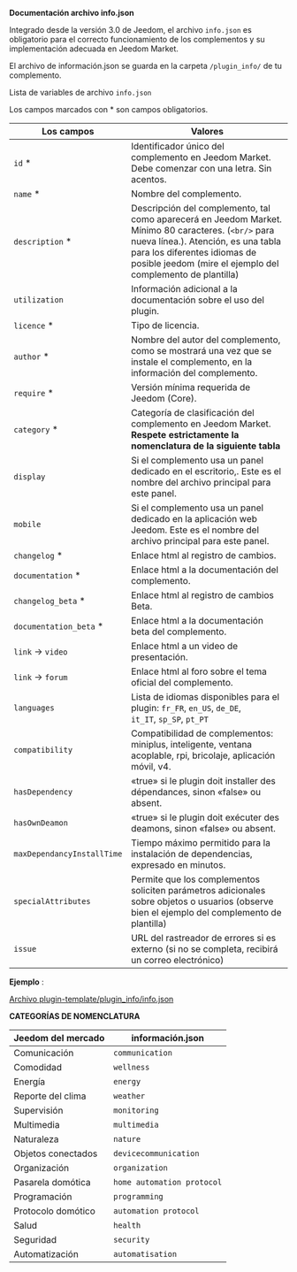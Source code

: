 **Documentación archivo info.json**

Integrado desde la versión 3.0 de Jeedom, el archivo ``info.json`` es obligatorio para el correcto funcionamiento de los complementos y su implementación adecuada en Jeedom Market.

El archivo de información.json se guarda en la carpeta ``/plugin_info/`` de tu complemento.

Lista de variables de archivo ``info.json``

Los campos marcados con * son campos obligatorios.

Los campos                   | Valores                                                                                                                   |
------------------------ | ------------------------------------------------------------------------------------------------------------------------- |
``id`` *                     | Identificador único del complemento en Jeedom Market. Debe comenzar con una letra. Sin acentos.                             |
``name`` *                   | Nombre del complemento.                                                                                                            |
``description`` *            | Descripción del complemento, tal como aparecerá en Jeedom Market. Mínimo 80 caracteres. (``<br/>`` para nueva línea.). Atención, es una tabla para los diferentes idiomas de posible jeedom (mire el ejemplo del complemento de plantilla)                                  |                                                                                     |
``utilization``                    | Información adicional a la documentación sobre el uso del plugin.                                                    |
``licence`` *                | Tipo de licencia.                                                                                                          |
``author`` *                 | Nombre del autor del complemento, como se mostrará una vez que se instale el complemento, en la información del complemento.         |
``require`` *                | Versión mínima requerida de Jeedom (Core).                                                                                                |
``category`` *               | Categoría de clasificación del complemento en Jeedom Market. **Respete estrictamente la nomenclatura de la siguiente tabla** |
``display``                  | Si el complemento usa un panel dedicado en el escritorio,. Este es el nombre del archivo principal para este panel.                    |
``mobile``                   | Si el complemento usa un panel dedicado en la aplicación web Jeedom. Este es el nombre del archivo principal para este panel.   |
``changelog`` *              | Enlace html al registro de cambios.                                                                                              |
``documentation`` *          | Enlace html a la documentación del complemento.
``changelog_beta`` *              | Enlace html al registro de cambios Beta.|
``documentation_beta`` *          | Enlace html a la documentación beta del complemento.
``link`` -> ``video``               | Enlace html a un video de presentación.                                                                                 |
``link`` -> ``forum``               | Enlace html al foro sobre el tema oficial del complemento.                                                                  |
``languages``                | Lista de idiomas disponibles para el plugin: ``fr_FR``, ``en_US``, ``de_DE``, ``it_IT``, ``sp_SP``, ``pt_PT``            |
``compatibility``            | Compatibilidad de complementos: miniplus, inteligente, ventana acoplable, rpi, bricolaje, aplicación móvil, v4.                                                   |
``hasDependency``            | «true» si le plugin doit installer des dépendances, sinon «false» ou absent.                                              |
``hasOwnDeamon``             | «true» si le plugin doit exécuter des deamons, sinon «false» ou absent.                                                   |
``maxDependancyInstallTime`` | Tiempo máximo permitido para la instalación de dependencias, expresado en minutos.                                            |
``specialAttributes`` | Permite que los complementos soliciten parámetros adicionales sobre objetos o usuarios (observe bien el ejemplo del complemento de plantilla)                                            |
``issue``                    | URL del rastreador de errores si es externo (si no se completa, recibirá un correo electrónico)

**Ejemplo** :

[Archivo plugin-template/plugin_info/info.json](https://github.com/jeedom/plugin-template/blob/master/plugin_info/info.json)

**CATEGORÍAS DE NOMENCLATURA**

Jeedom del mercado         | información.json               |
--------------------- | ----------------------- |
Comunicación         | ``communication``           |
Comodidad               | ``wellness``                |
Energía               | ``energy``                  |
Reporte del clima                 | ``weather``                 |
Supervisión            | ``monitoring``              |
Multimedia            | ``multimedia``              |
Naturaleza                | ``nature``                  |
Objetos conectados      | ``devicecommunication``     |
Organización          | ``organization``            |
Pasarela domótica  | ``home automation protocol``|
Programación         | ``programming``             |
Protocolo domótico   | ``automation protocol``     |
Salud                 | ``health``                  |
Seguridad              | ``security``                |
Automatización           | ``automatisation``          |
